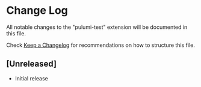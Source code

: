 # Change Log

All notable changes to the "pulumi-test" extension will be documented in this file.

Check [Keep a Changelog](http://keepachangelog.com/) for recommendations on how to structure this file.

## [Unreleased]

- Initial release